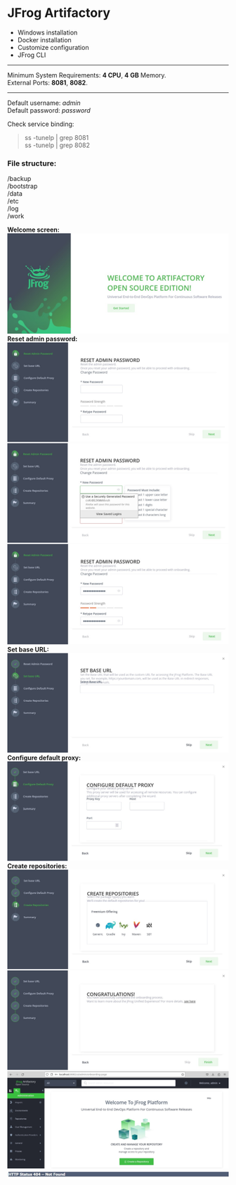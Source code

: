 # JFrog Artifactory 

- Windows installation
- Docker installation
- Customize configuration 
- JFrog CLI

---

Minimum System Requirements: **4 CPU**, **4 GB** Memory.<br />
External Ports: **8081**, **8082**.

---

Default username: *admin*<br />
Default password: *password*

Check service binding:
>ss -tunelp | grep 8081<br />
>ss -tunelp | grep 8082

### File structure:
/backup<br />
/bootstrap<br />
/data<br />
/etc<br />
/log<br />
/work<br />

**Welcome screen:**<br />
![alt text](images/artifactory-setup-1.jpg)
**Reset admin password:**<br />
![alt text](images/artifactory-setup-2.jpg)
![alt text](images/artifactory-setup-3.jpg)
![alt text](images/artifactory-setup-4.jpg)
**Set base URL:**<br />
![alt text](images/artifactory-setup-5.jpg)
**Configure default proxy:**<br />
![alt text](images/artifactory-setup-6.jpg)
**Create repositories:**<br />
![alt text](images/artifactory-setup-7.jpg)
![alt text](images/artifactory-setup-8.jpg)
![alt text](images/artifactory-setup-9.jpg)
![alt text](images/errors/http_status_404_not_found.jpg)
